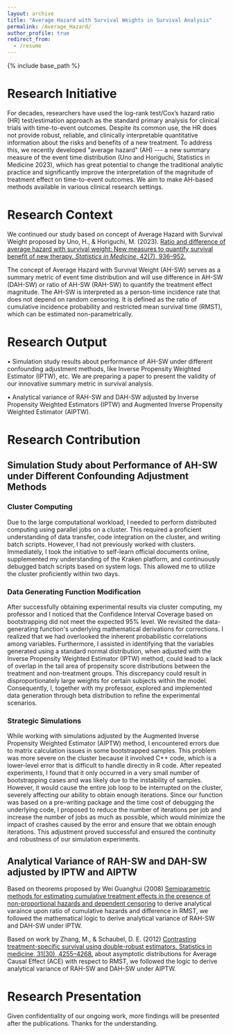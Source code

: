 ```yaml
---
layout: archive
title: "Average Hazard with Survival Weights in Survival Analysis"
permalink: /Average_Hazard/
author_profile: true
redirect_from:
  - /resume
---
```


{% include base_path %}
# Research Initiative

For decades, researchers have used the log-rank test/Cox’s hazard ratio (HR) test/estimation approach as the standard primary analysis for clinical trials with time-to-event outcomes. Despite its common use, the HR does not provide robust, reliable, and clinically interpretable quantitative information about the risks and benefits of a new treatment. To address this, we recently developed "average hazard" (AH) --- a new summary measure of the event time distribution (Uno and Horiguchi, Statistics in Medicine 2023), which has great potential to change the traditional analytic practice and significantly improve the interpretation of the magnitude of treatment effect on time-to-event outcomes. We aim to make AH-based methods available in various clinical research settings. 

# Research Context

We continued our study based on concept of Average Hazard with Survival Weight proposed by Uno, H., & Horiguchi, M. (2023). [Ratio and difference of average hazard with survival weight: New measures to quantify survival benefit of new therapy. *Statistics in Medicine*, 42(7), 936–952.](https://doi.org/10.1002/sim.9651)

The concept of Average Hazard with Survival Weight (AH-SW) serves as a summary metric of event time distribution and will use difference in AH-SW (DAH-SW) or ratio of AH-SW (RAH-SW) to quantify the treatment effect magnitude. The AH-SW is interpreted as a person-time incidence rate that does not depend on random censoring. It is defined as the ratio of cumulative incidence probability and restricted mean survival time (RMST), which can be estimated non-parametrically. 


# Research Output

•	Simulation study results about performance of AH-SW under different confounding adjustment methods, like Inverse Propensity Weighted Estimator
(IPTW), etc. We are preparing a paper to present the validity of our innovative summary metric in survival analysis.  

• Analytical variance of RAH-SW and DAH-SW adjusted by Inverse Propensity Weighted Estimators (IPTW) and Augmented Inverse Propensity Weighted Estimator (AIPTW). 


# Research Contribution

## Simulation Study about Performance of AH-SW under Different Confounding Adjustment Methods

### Cluster Computing

Due to the large computational workload, I needed to perform distributed computing using parallel jobs on a cluster. This required a proficient understanding of data transfer, code integration on the cluster, and writing batch scripts. However, I had not previously worked with clusters. Immediately, I took the initiative to self-learn official documents online, supplemented my understanding of the Kraken platform, and continuously debugged batch scripts based on system logs. This allowed me to utilize the cluster proficiently within two days. 

### Data Generating Function Modification

After successfully obtaining experimental results via cluster computing, my professor and I noticed that the Confidence Interval Coverage based on bootstrapping did not meet the expected 95% level. We revisited the data-generating function's underlying mathematical derivations for corrections. I realized that we had overlooked the inherent probabilistic correlations among variables. Furthermore, I assisted in identifying that the variables generated using a standard normal distribution, when adjusted with the Inverse Propensity Weighted Estimator (IPTW) method, could lead to a lack of overlap in the tail area of propensity score distributions between the treatment and non-treatment groups. This discrepancy could result in disproportionately large weights for certain subjects within the model. Consequently, I, together with my professor, explored and implemented data generation through beta distribution to refine the experimental scenarios. 

### Strategic Simulations

While working with simulations adjusted by the Augmented Inverse Propensity Weighted Estimator (AIPTW) method, I encountered errors due to matrix calculation issues in some bootstrapped samples. This problem was more severe on the cluster because it involved C++ code, which is a lower-level error that is difficult to handle directly in R code. After repeated experiments, I found that it only occurred in a very small number of bootstrapping cases and was likely due to the instability of samples. However, it would cause the entire job loop to be interrupted on the cluster, severely affecting our ability to obtain enough iterations. Since our function was based on a pre-writing package and the time cost of debugging the underlying code, I proposed to reduce the number of iterations per job and increase the number of jobs as much as possible, which would minimize the impact of crashes caused by the error and ensure that we obtain enough iterations. This adjustment proved successful and ensured the continuity and robustness of our simulation experiments.

## Analytical Variance of RAH-SW and DAH-SW adjusted by IPTW and AIPTW

Based on theorems proposed by Wei Guanghui (2008) [Semiparametric methods for estimating cumulative treatment effects in the presence of non-proportional hazards and dependent censoring](https://www.semanticscholar.org/paper/Semiparametric-methods-for-estimating-cumulative-in-Wei/14e91a87507e83d47f33cd38ea518d7c63137b26) to derive analytical varaince upon ratio of cumulative hazards and difference in RMST, we followed the mathematical logic to derive analytical variance of RAH-SW and DAH-SW under IPTW. 

Based on work by Zhang, M., & Schaubel, D. E. (2012) [Contrasting treatment-specific survival using double-robust estimators. Statistics in medicine, 31(30), 4255–4268.](https://doi.org/10.1002/sim.5511) about asymptotic distributions for Average Causal Effect (ACE) with respect to RMST, we followed the logic to derive analytical variance of RAH-SW and DAH-SW under AIPTW. 

# Research Presentation

Given confidentiality of our ongoing work, more findings will be presented after the publications. Thanks for the understanding.  
